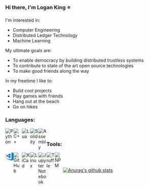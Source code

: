 ### Hi there, I'm Logan King ⭐

I'm interested in:
- Computer Engineering
- Distributed Ledger Technology
- Machine Learning

My ultimate goals are:
- To enable democracy by building distributed trustless systems
- To contribute to state of the art open source technologies
- To make good friends along the way

In my freetime I like to:
- Build cool projects
- Play games with friends
- Hang out at the beach
- Go on hikes

 
### Languages:

<!-- Python -->
<img align="left" alt="Python" width="26px" src="https://upload.wikimedia.org/wikipedia/commons/thumb/c/c3/Python-logo-notext.svg/600px-Python-logo-notext.svg.png" />

<!-- C++ -->
<img align="left" alt="C++" width="26px" src="https://upload.wikimedia.org/wikipedia/commons/1/18/ISO_C%2B%2B_Logo.svg" />

<!-- Lua -->
<img align="left" alt="Lua" width="26px" src="https://upload.wikimedia.org/wikipedia/commons/thumb/c/cf/Lua-Logo.svg/1200px-Lua-Logo.svg.png" />

<!-- Solidity -->
<img align="left" alt="Solidity" width="26px" src="https://solidity.readthedocs.io/en/v0.7.0/_images/logo.svg" />

<!-- Assembly -->
<img align="left" alt="Assembly" width="26px" src="https://i.pinimg.com/originals/8c/b1/8c/8cb18c72082d13eb581cf6d452e8e266.png" />

<br/>

### Tools:

<!-- VsCode -->
<img align="left" alt="Visual Studio Code" width="26px" src="https://raw.githubusercontent.com/github/explore/80688e429a7d4ef2fca1e82350fe8e3517d3494d/topics/visual-studio-code/visual-studio-code.png" />

<!-- Github -->
<img align="left" alt="GitHub" width="26px" src="https://avatars1.githubusercontent.com/u/9919?s=200&v=4" />

<!-- KiCad -->
<img align="left" alt="KiCad" width="26px" src="https://avatars1.githubusercontent.com/u/3374914?s=200&v=4" />

<!-- Linux -->
<img align="left" alt="Linux" width="26px" src="https://upload.wikimedia.org/wikipedia/commons/thumb/3/35/Tux.svg/1200px-Tux.svg.png" />

<!-- Jupyter Notebook -->
<img align="left" alt="Jupyter Notebook" width="26px" src="https://jupyter.org/assets/main-logo.svg" />

<!-- Truffle -->
<img align="left" alt="Truffle" width="26px" src="https://camo.githubusercontent.com/61ae067226f7536b3c7f29430d7537ec64f429c3/68747470733a2f2f74727566666c6573756974652e636f6d2f696d672f74727566666c652d6c6f676f2d6461726b2e737667" />

<!-- NPM -->
<img align="left" alt="NPM" width="26px" src="https://avatars0.githubusercontent.com/u/6078720?s=200&v=4" />

<br/>
<br/>

[![Anurag's github stats](https://github-readme-stats.vercel.app/api?username=sloganking&count_private=true&show_icons=true&theme=tokyonight&include_all_commits=true)](https://github.com/anuraghazra/github-readme-stats)
